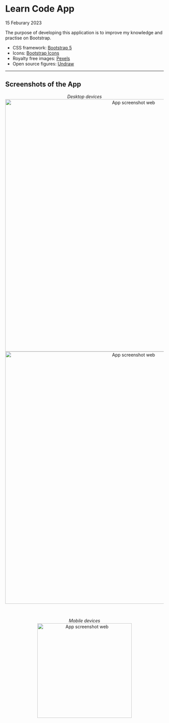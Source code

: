 # Learn Code App

15 Feburary 2023

The purpose of developing this application is to improve my knowledge and practise on Bootstrap.

- CSS framework: [Bootstrap 5](https://getbootstrap.com/)
- Icons: [Bootstrap Icons](https://icons.getbootstrap.com/)
- Royalty free images: [Pexels](https://www.pexels.com/)
- Open source figures: [Undraw](https://undraw.co/)

---

## Screenshots of the App

<p align="center">
  <i>Desktop devices</i> <br>
  <img src="img/web.jpg?raw=true" width="800" alt="App screenshot web"/>
   <img src="img/web2.jpg?raw=true" width="800" alt="App screenshot web"/>
</p>

<br/>

<p align="center">
  <i>Mobile devices</i><br>
  <img src="img/mobile.jpg?raw=true" width="300" alt="App screenshot web"/>
 
</p>
